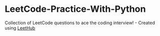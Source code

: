 # LeetCode-Practice-With-Python
Collection of LeetCode questions to ace the coding interview! - Created using [LeetHub](https://github.com/QasimWani/LeetHub)
